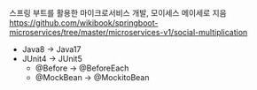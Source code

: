 스프링 부트를 활용한 마이크로서비스 개발, 모이세스 메이세로 지음
https://github.com/wikibook/springboot-microservices/tree/master/microservices-v1/social-multiplication

- Java8 -> Java17
- JUnit4 -> JUnit5
  - @Before -> @BeforeEach
  - @MockBean -> @MockitoBean